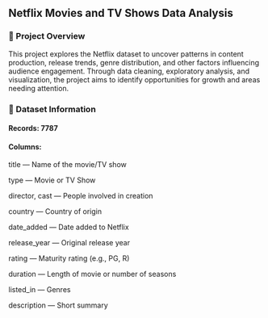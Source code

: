 ## Netflix Movies and TV Shows Data Analysis

### 📌 Project Overview
This project explores the Netflix dataset to uncover patterns in content production, release trends, genre distribution, and other factors influencing audience engagement.
Through data cleaning, exploratory analysis, and visualization, the project aims to identify opportunities for growth and areas needing attention. 


### 📂 Dataset Information

#### Records: 7787

#### Columns:

title — Name of the movie/TV show 

type — Movie or TV Show

director, cast — People involved in creation

country — Country of origin

date_added — Date added to Netflix

release_year — Original release year

rating — Maturity rating (e.g., PG, R)

duration — Length of movie or number of seasons

listed_in — Genres

description — Short summary

